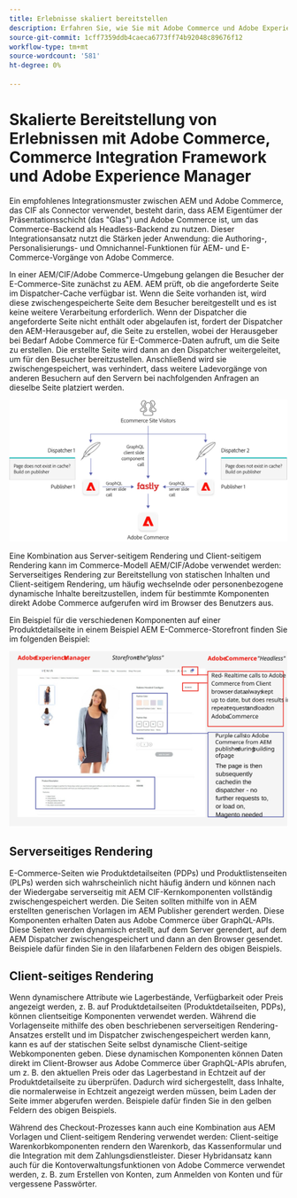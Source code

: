 ```yaml
---
title: Erlebnisse skaliert bereitstellen
description: Erfahren Sie, wie Sie mit Adobe Commerce und Adobe Experience Manager Erlebnisse bedarfsgerecht bereitstellen können.
source-git-commit: 1cff7359ddb4caeca6773ff74b92048c89676f12
workflow-type: tm+mt
source-wordcount: '581'
ht-degree: 0%

---
```



# Skalierte Bereitstellung von Erlebnissen mit Adobe Commerce, Commerce Integration Framework und Adobe Experience Manager

Ein empfohlenes Integrationsmuster zwischen AEM und Adobe Commerce, das CIF als Connector verwendet, besteht darin, dass AEM Eigentümer der Präsentationsschicht (das &quot;Glas&quot;) und Adobe Commerce ist, um das Commerce-Backend als Headless-Backend zu nutzen. Dieser Integrationsansatz nutzt die Stärken jeder Anwendung: die Authoring-, Personalisierungs- und Omnichannel-Funktionen für AEM- und E-Commerce-Vorgänge von Adobe Commerce.

In einer AEM/CIF/Adobe Commerce-Umgebung gelangen die Besucher der E-Commerce-Site zunächst zu AEM. AEM prüft, ob die angeforderte Seite im Dispatcher-Cache verfügbar ist. Wenn die Seite vorhanden ist, wird diese zwischengespeicherte Seite dem Besucher bereitgestellt und es ist keine weitere Verarbeitung erforderlich. Wenn der Dispatcher die angeforderte Seite nicht enthält oder abgelaufen ist, fordert der Dispatcher den AEM-Herausgeber auf, die Seite zu erstellen, wobei der Herausgeber bei Bedarf Adobe Commerce für E-Commerce-Daten aufruft, um die Seite zu erstellen. Die erstellte Seite wird dann an den Dispatcher weitergeleitet, um für den Besucher bereitzustellen. Anschließend wird sie zwischengespeichert, was verhindert, dass weitere Ladevorgänge von anderen Besuchern auf den Servern bei nachfolgenden Anfragen an dieselbe Seite platziert werden.

![Übersichtsdiagramm zur Adobe Experience Manager- und Adobe Commerce-Architektur](../assets/commerce-at-scale/overview.png)

Eine Kombination aus Server-seitigem Rendering und Client-seitigem Rendering kann im Commerce-Modell AEM/CIF/Adobe verwendet werden: Serverseitiges Rendering zur Bereitstellung von statischen Inhalten und Client-seitigem Rendering, um häufig wechselnde oder personenbezogene dynamische Inhalte bereitzustellen, indem für bestimmte Komponenten direkt Adobe Commerce aufgerufen wird
im Browser des Benutzers aus.

Ein Beispiel für die verschiedenen Komponenten auf einer Produktdetailseite in einem Beispiel AEM E-Commerce-Storefront finden Sie im folgenden Beispiel:

![Übersichtsdiagramm zur Adobe Experience Manager- und Adobe Commerce-Architektur](../assets/commerce-at-scale/product-details-page.svg)

## Serverseitiges Rendering

E-Commerce-Seiten wie Produktdetailseiten (PDPs) und Produktlistenseiten (PLPs) werden sich wahrscheinlich nicht häufig ändern und können nach der Wiedergabe serverseitig mit AEM CIF-Kernkomponenten vollständig zwischengespeichert werden. Die Seiten sollten mithilfe von in AEM erstellten generischen Vorlagen im AEM Publisher gerendert werden. Diese Komponenten erhalten Daten aus Adobe Commerce über GraphQL-APIs. Diese Seiten werden dynamisch erstellt, auf dem Server gerendert, auf dem AEM Dispatcher zwischengespeichert und dann an den Browser gesendet. Beispiele dafür finden Sie in den lilafarbenen Feldern des obigen Beispiels.

## Client-seitiges Rendering

Wenn dynamischere Attribute wie Lagerbestände, Verfügbarkeit oder Preis angezeigt werden, z. B. auf Produktdetailseiten (Produktdetailseiten, PDPs), können clientseitige Komponenten verwendet werden. Während die Vorlagenseite mithilfe des oben beschriebenen serverseitigen Rendering-Ansatzes erstellt und im Dispatcher zwischengespeichert werden kann, kann es auf der statischen Seite selbst dynamische Client-seitige Webkomponenten geben. Diese dynamischen Komponenten können Daten direkt im Client-Browser aus Adobe Commerce über GraphQL-APIs abrufen, um z. B. den aktuellen Preis oder das Lagerbestand in Echtzeit auf der Produktdetailseite zu überprüfen. Dadurch wird sichergestellt, dass Inhalte, die normalerweise in Echtzeit angezeigt werden müssen, beim Laden der Seite immer abgerufen werden. Beispiele dafür finden Sie in den gelben Feldern des obigen Beispiels.

Während des Checkout-Prozesses kann auch eine Kombination aus AEM Vorlagen und Client-seitigem Rendering verwendet werden: Client-seitige Warenkorbkomponenten rendern den Warenkorb, das Kassenformular und die Integration mit dem Zahlungsdienstleister. Dieser Hybridansatz kann auch für die Kontoverwaltungsfunktionen von Adobe Commerce verwendet werden, z. B. zum Erstellen von Konten, zum Anmelden von Konten und für vergessene Passwörter.
